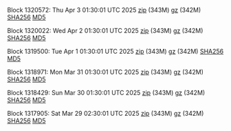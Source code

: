 Block 1320572: Thu Apr  3 01:30:01 UTC 2025 [zip](https://files.01coin.io/mainnet/2025-04-03/bootstrap.dat.zip) (343M) [gz](https://files.01coin.io/mainnet/2025-04-03/bootstrap.dat.tar.gz) (342M) [SHA256](https://files.01coin.io/mainnet/2025-04-03/sha256.txt) [MD5](https://files.01coin.io/mainnet/2025-04-03/md5.txt)

Block 1320022: Wed Apr  2 01:30:01 UTC 2025 [zip](https://files.01coin.io/mainnet/2025-04-02/bootstrap.dat.zip) (343M) [gz](https://files.01coin.io/mainnet/2025-04-02/bootstrap.dat.tar.gz) (342M) [SHA256](https://files.01coin.io/mainnet/2025-04-02/sha256.txt) [MD5](https://files.01coin.io/mainnet/2025-04-02/md5.txt)

Block 1319500: Tue Apr  1 01:30:01 UTC 2025 [zip](https://files.01coin.io/mainnet/2025-04-01/bootstrap.dat.zip) (343M) [gz](https://files.01coin.io/mainnet/2025-04-01/bootstrap.dat.tar.gz) (342M) [SHA256](https://files.01coin.io/mainnet/2025-04-01/sha256.txt) [MD5](https://files.01coin.io/mainnet/2025-04-01/md5.txt)

Block 1318971: Mon Mar 31 01:30:01 UTC 2025 [zip](https://files.01coin.io/mainnet/2025-03-31/bootstrap.dat.zip) (343M) [gz](https://files.01coin.io/mainnet/2025-03-31/bootstrap.dat.tar.gz) (342M) [SHA256](https://files.01coin.io/mainnet/2025-03-31/sha256.txt) [MD5](https://files.01coin.io/mainnet/2025-03-31/md5.txt)

Block 1318429: Sun Mar 30 01:30:01 UTC 2025 [zip](https://files.01coin.io/mainnet/2025-03-30/bootstrap.dat.zip) (343M) [gz](https://files.01coin.io/mainnet/2025-03-30/bootstrap.dat.tar.gz) (342M) [SHA256](https://files.01coin.io/mainnet/2025-03-30/sha256.txt) [MD5](https://files.01coin.io/mainnet/2025-03-30/md5.txt)

Block 1317905: Sat Mar 29 02:30:01 UTC 2025 [zip](https://files.01coin.io/mainnet/2025-03-29/bootstrap.dat.zip) (343M) [gz](https://files.01coin.io/mainnet/2025-03-29/bootstrap.dat.tar.gz) (342M) [SHA256](https://files.01coin.io/mainnet/2025-03-29/sha256.txt) [MD5](https://files.01coin.io/mainnet/2025-03-29/md5.txt)
